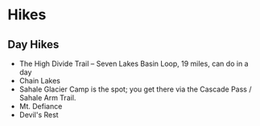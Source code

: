 # Hikes

## Day Hikes

- The High Divide Trail – Seven Lakes Basin Loop, 19 miles, can do in a day
- Chain Lakes
- Sahale Glacier Camp is the spot; you get there via the Cascade Pass / Sahale Arm Trail.
- Mt. Defiance
- Devil's Rest
